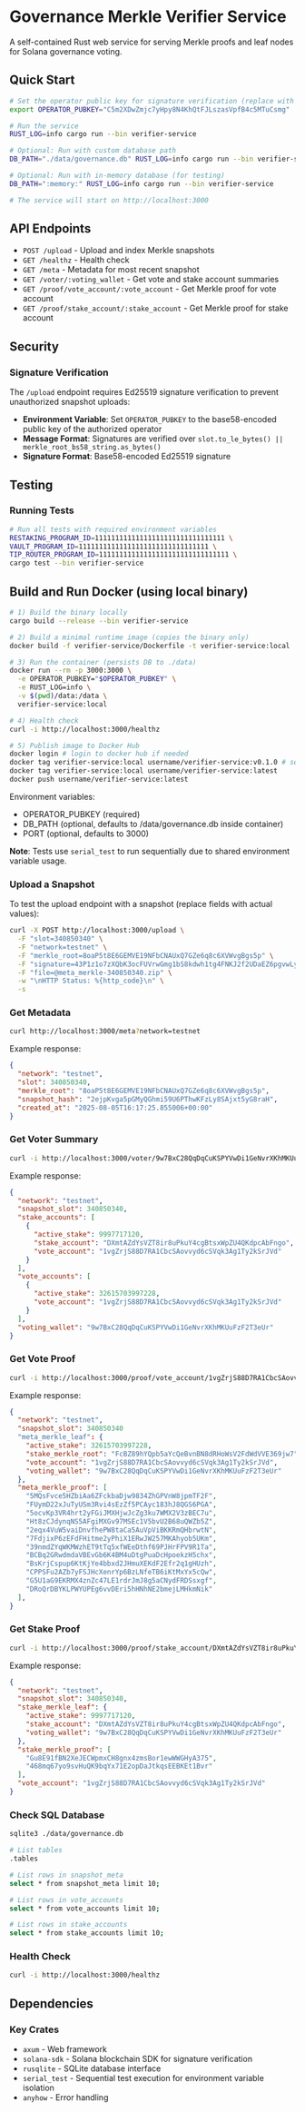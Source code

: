 # Governance Merkle Verifier Service

A self-contained Rust web service for serving Merkle proofs and leaf nodes for Solana governance voting.

## Quick Start

```bash
# Set the operator public key for signature verification (replace with your own)
export OPERATOR_PUBKEY="C5m2XDwZmjc7yHpy8N4KhQtFJLszasVpfB4c5MTuCsmg"

# Run the service
RUST_LOG=info cargo run --bin verifier-service

# Optional: Run with custom database path
DB_PATH="./data/governance.db" RUST_LOG=info cargo run --bin verifier-service

# Optional: Run with in-memory database (for testing)
DB_PATH=":memory:" RUST_LOG=info cargo run --bin verifier-service

# The service will start on http://localhost:3000
```

## API Endpoints

- `POST /upload` - Upload and index Merkle snapshots
- `GET /healthz` - Health check
- `GET /meta` - Metadata for most recent snapshot
- `GET /voter/:voting_wallet` - Get vote and stake account summaries
- `GET /proof/vote_account/:vote_account` - Get Merkle proof for vote account
- `GET /proof/stake_account/:stake_account` - Get Merkle proof for stake account

## Security

### Signature Verification

The `/upload` endpoint requires Ed25519 signature verification to prevent unauthorized snapshot uploads:

- **Environment Variable**: Set `OPERATOR_PUBKEY` to the base58-encoded public key of the authorized operator
- **Message Format**: Signatures are verified over `slot.to_le_bytes() || merkle_root_bs58_string.as_bytes()`
- **Signature Format**: Base58-encoded Ed25519 signature

## Testing

### Running Tests

```bash
# Run all tests with required environment variables
RESTAKING_PROGRAM_ID=11111111111111111111111111111111 \
VAULT_PROGRAM_ID=11111111111111111111111111111111 \
TIP_ROUTER_PROGRAM_ID=11111111111111111111111111111111 \
cargo test --bin verifier-service
```

## Build and Run Docker (using local binary)

```bash
# 1) Build the binary locally
cargo build --release --bin verifier-service

# 2) Build a minimal runtime image (copies the binary only)
docker build -f verifier-service/Dockerfile -t verifier-service:local .

# 3) Run the container (persists DB to ./data)
docker run --rm -p 3000:3000 \
  -e OPERATOR_PUBKEY="$OPERATOR_PUBKEY" \
  -e RUST_LOG=info \
  -v $(pwd)/data:/data \
  verifier-service:local

# 4) Health check
curl -i http://localhost:3000/healthz

# 5) Publish image to Docker Hub
docker login # login to docker hub if needed
docker tag verifier-service:local username/verifier-service:v0.1.0 # set version
docker tag verifier-service:local username/verifier-service:latest
docker push username/verifier-service:latest

```

Environment variables:

- OPERATOR_PUBKEY (required)
- DB_PATH (optional, defaults to /data/governance.db inside container)
- PORT (optional, defaults to 3000)

<!-- TODO: Add docker-compose for dev convenience -->
<!-- TODO: Add Docker HEALTHCHECK using /healthz -->

**Note**: Tests use `serial_test` to run sequentially due to shared environment variable usage.

### Upload a Snapshot

To test the upload endpoint with a snapshot (replace fields with actual values):

```bash
curl -X POST http://localhost:3000/upload \
  -F "slot=340850340" \
  -F "network=testnet" \
  -F "merkle_root=8oaP5t8E6GEMVE19NFbCNAUxQ7GZe6q8c6XVWvgBgs5p" \
  -F "signature=43P1z1o7zXQbK3ocFUVrwGmg1bS8kdwh1tg4FNKJ2f2UDaEZ6pgvwLyMEf2qcXqf2vZ2RrPg9zJAM6pddV645Q2" \
  -F "file=@meta_merkle-340850340.zip" \
  -w "\nHTTP Status: %{http_code}\n" \
  -s
```

### Get Metadata

```bash
curl http://localhost:3000/meta?network=testnet
```

Example response:

```json
{
  "network": "testnet",
  "slot": 340850340,
  "merkle_root": "8oaP5t8E6GEMVE19NFbCNAUxQ7GZe6q8c6XVWvgBgs5p",
  "snapshot_hash": "2ejpKvga5pGMyQGhmi59U6PThwKFzLy8SAjxt5yG8raH",
  "created_at": "2025-08-05T16:17:25.855006+00:00"
}
```

### Get Voter Summary

```bash
curl -i http://localhost:3000/voter/9w7BxC28QqDqCuKSPYVwDi1GeNvrXKhMKUuFzF2T3eUr?network=testnet
```

Example response:

```json
{
  "network": "testnet",
  "snapshot_slot": 340850340,
  "stake_accounts": [
    {
      "active_stake": 9997717120,
      "stake_account": "DXmtAZdYsVZT8ir8uPkuY4cgBtsxWpZU4QKdpcAbFngo",
      "vote_account": "1vgZrjS88D7RA1CbcSAovvyd6cSVqk3Ag1Ty2kSrJVd"
    }
  ],
  "vote_accounts": [
    {
      "active_stake": 32615703997228,
      "vote_account": "1vgZrjS88D7RA1CbcSAovvyd6cSVqk3Ag1Ty2kSrJVd"
    }
  ],
  "voting_wallet": "9w7BxC28QqDqCuKSPYVwDi1GeNvrXKhMKUuFzF2T3eUr"
}
```

### Get Vote Proof

```bash
curl -i http://localhost:3000/proof/vote_account/1vgZrjS88D7RA1CbcSAovvyd6cSVqk3Ag1Ty2kSrJVd?network=testnet&slot=340850340
```

Example response:

```json
{
  "network": "testnet",
  "snapshot_slot": 340850340
  "meta_merkle_leaf": {
    "active_stake": 32615703997228,
    "stake_merkle_root": "FcBZ89hYQpb5aYcQeBvnBN8dRHoWsV2FdWdVVE369jw7",
    "vote_account": "1vgZrjS88D7RA1CbcSAovvyd6cSVqk3Ag1Ty2kSrJVd",
    "voting_wallet": "9w7BxC28QqDqCuKSPYVwDi1GeNvrXKhMKUuFzF2T3eUr"
  },
  "meta_merkle_proof": [
    "5MQsFvce5HZbiAa6ZFckbaDjw9834ZhGPVnW8jpmTF2F",
    "FUymD22xJuTyUSm3Rvi4sEzZf5PCAyc183hJ8QGS6PGA",
    "5ocvKp3VR4hrt2yFGiJMXHjwJcZg3ku7WMX2V3zBEC7u",
    "Ht8zCJdynqNS5AFgiMXGv97MSEc1V5bvU2B68uQWZb5Z",
    "2eqx4VuW5vaiDnvfhePW8taCa5AuVpViBKKRmQHbrwtN",
    "7FdjixP6zEFdFHitme2yPhiX1ERwJW257MKAhyob5UKm",
    "39nmdZYqWKMWzhET9tTq5xfWEeDthf69PJHrFPV9R1Ta",
    "BCBq2GRwdmdaVBEvGb6K4BM4uDtgPuaDcHpoekzH5chx",
    "BsKrjCspup6KtKjYe4bbxd2JHmuXEKdF2Efr2q1gHUzh",
    "CPPSFu2AZb7yFSJHcXenrYp6BzLNfeTB6iKtMxYx5cQw",
    "G5U1aG9EKRMX4znZc47LE1rdrJmJ8g5aCNydFRDSsxgf",
    "DRoQrDBYKLPWYUPEg6vvDEri5hHNhNE2bmejLMHkmNik"
  ],
}
```

### Get Stake Proof

```bash
curl -i http://localhost:3000/proof/stake_account/DXmtAZdYsVZT8ir8uPkuY4cgBtsxWpZU4QKdpcAbFngo?network=testnet
```

Example response:

```json
{
  "network": "testnet",
  "snapshot_slot": 340850340,
  "stake_merkle_leaf": {
    "active_stake": 9997717120,
    "stake_account": "DXmtAZdYsVZT8ir8uPkuY4cgBtsxWpZU4QKdpcAbFngo",
    "voting_wallet": "9w7BxC28QqDqCuKSPYVwDi1GeNvrXKhMKUuFzF2T3eUr"
  },
  "stake_merkle_proof": [
    "Gu8E91fBN2XeJECWpmxCH8gnx4zmsBor1ewWWGHyA375",
    "468mq67yo9svHuQK9bqYx71E2opDaJtkqsEEBKEt1Bvr"
  ],
  "vote_account": "1vgZrjS88D7RA1CbcSAovvyd6cSVqk3Ag1Ty2kSrJVd"
}
```

### Check SQL Database

```bash
sqlite3 ./data/governance.db

# List tables
.tables

# List rows in snapshot_meta
select * from snapshot_meta limit 10;

# List rows in vote_accounts
select * from vote_accounts limit 10;

# List rows in stake_accounts
select * from stake_accounts limit 10;
```

### Health Check

```bash
curl -i http://localhost:3000/healthz
```

## Dependencies

### Key Crates

- `axum` - Web framework
- `solana-sdk` - Solana blockchain SDK for signature verification
- `rusqlite` - SQLite database interface
- `serial_test` - Sequential test execution for environment variable isolation
- `anyhow` - Error handling

```

```
